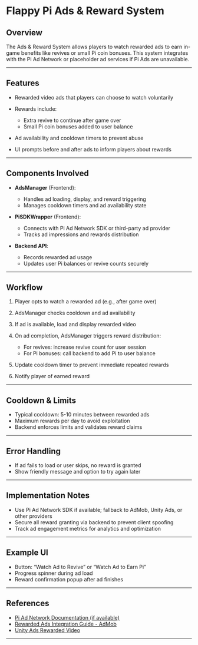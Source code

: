 # Flappy Pi Ads & Reward System

## Overview

The Ads & Reward System allows players to watch rewarded ads to earn in-game benefits like revives or small Pi coin bonuses. This system integrates with the Pi Ad Network or placeholder ad services if Pi Ads are unavailable.

---

## Features

* Rewarded video ads that players can choose to watch voluntarily
* Rewards include:

  * Extra revive to continue after game over
  * Small Pi coin bonuses added to user balance
* Ad availability and cooldown timers to prevent abuse
* UI prompts before and after ads to inform players about rewards

---

## Components Involved

* **AdsManager** (Frontend):

  * Handles ad loading, display, and reward triggering
  * Manages cooldown timers and ad availability state

* **PiSDKWrapper** (Frontend):

  * Connects with Pi Ad Network SDK or third-party ad provider
  * Tracks ad impressions and rewards distribution

* **Backend API**:

  * Records rewarded ad usage
  * Updates user Pi balances or revive counts securely

---

## Workflow

1. Player opts to watch a rewarded ad (e.g., after game over)
2. AdsManager checks cooldown and ad availability
3. If ad is available, load and display rewarded video
4. On ad completion, AdsManager triggers reward distribution:

   * For revives: increase revive count for user session
   * For Pi bonuses: call backend to add Pi to user balance
5. Update cooldown timer to prevent immediate repeated rewards
6. Notify player of earned reward

---

## Cooldown & Limits

* Typical cooldown: 5-10 minutes between rewarded ads
* Maximum rewards per day to avoid exploitation
* Backend enforces limits and validates reward claims

---

## Error Handling

* If ad fails to load or user skips, no reward is granted
* Show friendly message and option to try again later

---

## Implementation Notes

* Use Pi Ad Network SDK if available; fallback to AdMob, Unity Ads, or other providers
* Secure all reward granting via backend to prevent client spoofing
* Track ad engagement metrics for analytics and optimization

---

## Example UI

* Button: “Watch Ad to Revive” or “Watch Ad to Earn Pi”
* Progress spinner during ad load
* Reward confirmation popup after ad finishes

---

## References

* [Pi Ad Network Documentation (if available)](https://minepi.com/developers/ad-network)
* [Rewarded Ads Integration Guide - AdMob](https://developers.google.com/admob/android/rewarded-video)
* [Unity Ads Rewarded Video](https://unityads.unity3d.com/help/unity/integration-guide-unity)

---


